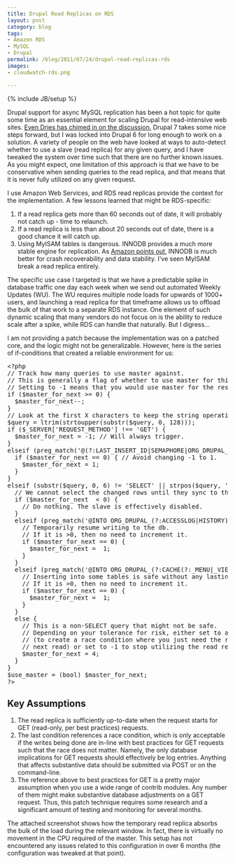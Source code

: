 ```yaml
---
title: Drupal Read Replicas on RDS
layout: post
category: blog
tags:
- Amazon RDS
- MySQL
- Drupal
permalink: /blog/2011/07/24/drupal-read-replicas-rds
images:
- cloudwatch-rds.png

---
```

{% include JB/setup %}
<div id="node-188" class="node node-blog node-promoted">
  <div class="content clearfix">
    <div class="field field-name-body field-type-text-with-summary field-label-hidden"><div class="field-items"><div class="field-item even"><p>Drupal support for async MySQL replication has been a hot topic for quite some time as an essential element for scaling Drupal for read-intensive web sites. <a href="http://buytaert.net/database-replication-lag">Even Dries has chimed in on the discussion.</a> Drupal 7 takes some nice steps forward, but I was locked into Drupal 6 for long enough to work on a solution. A variety of people on the web have looked at ways to auto-detect whether to use a slave (read replica) for any given query, and I have tweaked the system over time such that there are no further known issues. As you might expect, one limitation of this approach is that we have to be conservative when sending queries to the read replica, and that means that it is never fully utilized on any given request.</p>
<!--break-->
<p>I use Amazon Web Services, and RDS read replicas provide the context for the implementation. A few lessons learned that might be RDS-specific:</p>
<ol><li>
		If a read replica gets more than 60 seconds out of date, it will probably not catch up - time to relaunch.</li>
	<li>
		If a read replica is less than about 20 seconds out of date, there is a good chance it will catch up.</li>
	<li>
		Using MyISAM tables is dangerous. INNODB provides a much more stable engine for replication. As <a href="http://aws.amazon.com/rds/faqs/#129">Amazon points out</a>, INNODB is much better for crash recoverability and data stability. I've seen MyISAM break a read replica entirely.</li>
</ol><p>The specific use case I targeted is that we have a predictable spike in database traffic one day each week when we send out automated Weekly Updates (WU). The WU requires multiple node loads for upwards of 1000+ users, and launching a read replica for that timeframe allows us to offload the bulk of that work to a separate RDS instance. One element of such dynamic scaling that many vendors do not focus on is the ability to reduce scale after a spike, while RDS can handle that naturally. But I digress...</p>
<p>I am not providing a patch because the implementation was on a patched core, and the logic might not be generalizable. However, here is the series of if-conditions that created a reliable environment for us:</p>
<pre class="brush:php">
&lt;?php
// Track how many queries to use master against.
// This is generally a flag of whether to use master for this query.
// Setting to -1 means that you would use master for the rest of the request.
if ($master_for_next &gt;= 0) {
  $master_for_next--;
}
// Look at the first X characters to keep the string operations fast on long queries.
$query = ltrim(strtoupper(substr($query, 0, 128)));
if ($_SERVER['REQUEST_METHOD'] !== 'GET') {
  $master_for_next = -1; // Will always trigger.
}
elseif (preg_match('@(?:LAST_INSERT_ID|SEMAPHORE|ORG_DRUPAL_SESSIONS)@', $query)) {
  if ($master_for_next == 0) { // Avoid changing -1 to 1.
    $master_for_next = 1;
  }
}
elseif (substr($query, 0, 6) != 'SELECT' || strpos($query, 'INTO') !== FALSE) {
  // We cannot select the changed rows until they sync to the slave.
  if ($master_for_next  &lt; 0) {
    // Do nothing. The slave is effectively disabled.
  }
  elseif (preg_match('@INTO ORG_DRUPAL_(?:ACCESSLOG|HISTORY)@', $query) &amp;&amp; !function_exists('drush_print')) {
    // Temporarily resume writing to the db.
    // If it is &gt;0, then no need to increment it.
    if ($master_for_next == 0) {
      $master_for_next =  1;
    }
  }
  elseif (preg_match('@INTO ORG_DRUPAL_(?:CACHE(?:_MENU|_VIEWS)? )@', $query)) {
    // Inserting into some tables is safe without any lasting request implications.
    // If it is &gt;0, then no need to increment it.
    if ($master_for_next == 0) {
      $master_for_next =  1;
    }
  }
  else {
    // This is a non-SELECT query that might not be safe.
    // Depending on your tolerance for risk, either set to a number around 4 
    // (to create a race condition where you just need the replica to sync before the
    // next read) or set to -1 to stop utilizing the read replica
    $master_for_next = 4;
  }
}
$use_master = (bool) $master_for_next;
?&gt;</pre>
<h2>
	Key Assumptions</h2>
<ol><li>
		The read replica is sufficiently up-to-date when the request starts for GET (read-only, per best practices) requests.</li>
	<li>
		The last condition references a race condition, which is only acceptable if the writes being done are in-line with best practices for GET requests such that the race does not matter. Namely, the only database implications for GET requests should effectively be log entries. Anything that affects substantive data should be submitted via POST or on the command-line.</li>
	<li>
		The reference above to best practices for GET is a pretty major assumption when you use a wide range of contrib modules. Any number of them might make substantive database adjustments on a GET request. Thus, this patch technique requires some research and a significant amount of testing and monitoring for several months.</li>
</ol><p>The attached screenshot shows how the temporary read replica absorbs the bulk of the load during the relevant window. In fact, there is virtually no movement in the CPU required of the master. This setup has not encountered any issues related to this configuration in over 6 months (the configuration was tweaked at that point).</p>
</div></div></div>  </div>
</div>
